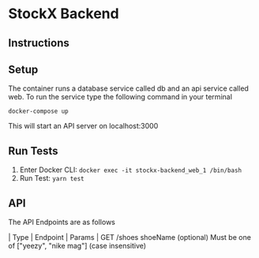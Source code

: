 
# StockX Backend

## Instructions 

## Setup
 
The container runs a database service called db and an api service called web. To run the service type the following command in your terminal 

`docker-compose up`

This will start an API server on localhost:3000

## Run Tests

1. Enter Docker CLI: `docker exec -it stockx-backend_web_1 /bin/bash`
2. Run Test: `yarn test`

## API

The API Endpoints are as follows

| Type | Endpoint |     Params      |
  GET    /shoes     shoeName (optional) Must be one of ["yeezy", "nike mag"] (case insensitive)

<!-- 1. `GET /shoes`
    Query Params 
        shoeName (optional)
            Must be one of ["yeezy", "nike mag"] (case insensitive)

2. `POST /shoes/true_to_size`
     Query Params
        shoeName (required)
            Must be one of ["yeezy", "nike mag"] (case insensitive)
        true_to_size (required)
            Must be one of [1,2,3,4,5] -->
